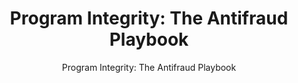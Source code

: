 ---
title: "Program Integrity: The Antifraud Playbook"
subtitle: "Program Integrity: The Antifraud Playbook"
doc-link: ../assets/files/Interactive-Treasury-Playbook.pdf
layout: resources-landing
filters: risk-management playbook omb 2018
fiscal_year: 2018
---